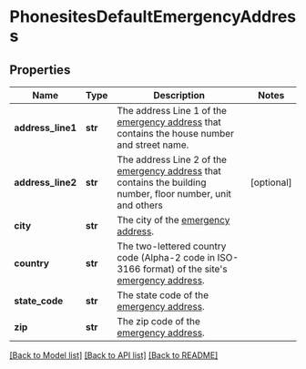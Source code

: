 # PhonesitesDefaultEmergencyAddress

## Properties
Name | Type | Description | Notes
------------ | ------------- | ------------- | -------------
**address_line1** | **str** | The address Line 1 of the [emergency address](https://support.zoom.us/hc/en-us/articles/360021062871-Setting-an-Emergency-Address) that contains the house number and street name. | 
**address_line2** | **str** | The address Line 2 of the [emergency address](https://support.zoom.us/hc/en-us/articles/360021062871-Setting-an-Emergency-Address) that contains the building number, floor number, unit and others | [optional] 
**city** | **str** | The city of the [emergency address](https://support.zoom.us/hc/en-us/articles/360021062871-Setting-an-Emergency-Address). | 
**country** | **str** | The two-lettered country code (Alpha-2 code in ISO-3166 format) of the site&#x27;s [emergency address](https://support.zoom.us/hc/en-us/articles/360021062871-Setting-an-Emergency-Address). | 
**state_code** | **str** | The state code of the [emergency address](https://support.zoom.us/hc/en-us/articles/360021062871-Setting-an-Emergency-Address). | 
**zip** | **str** | The zip code of the [emergency address](https://support.zoom.us/hc/en-us/articles/360021062871-Setting-an-Emergency-Address). | 

[[Back to Model list]](../README.md#documentation-for-models) [[Back to API list]](../README.md#documentation-for-api-endpoints) [[Back to README]](../README.md)

